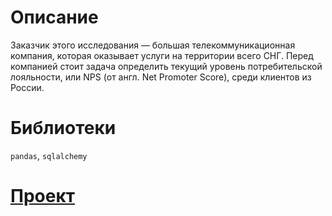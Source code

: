 # Описание
Заказчик этого исследования — большая телекоммуникационная компания, которая оказывает услуги на территории всего СНГ. Перед компанией стоит задача определить текущий уровень потребительской лояльности, или NPS (от англ. Net Promoter Score), среди клиентов из России.

# Библиотеки
`pandas`, `sqlalchemy`

# [Проект](https://nbviewer.org/github/Rozinge/YP_projects/blob/main/telecom_NPS/telecom_NPS.ipynb)